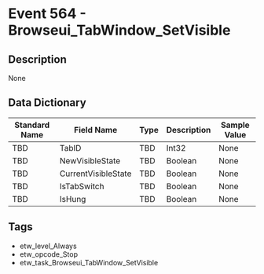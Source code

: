 # Event 564 - Browseui_TabWindow_SetVisible

## Description
None

## Data Dictionary
|Standard Name|Field Name|Type|Description|Sample Value|
|---|---|---|---|---|
|TBD|TabID|TBD|Int32|None|None|
|TBD|NewVisibleState|TBD|Boolean|None|None|
|TBD|CurrentVisibleState|TBD|Boolean|None|None|
|TBD|IsTabSwitch|TBD|Boolean|None|None|
|TBD|IsHung|TBD|Boolean|None|None|

## Tags
* etw_level_Always
* etw_opcode_Stop
* etw_task_Browseui_TabWindow_SetVisible